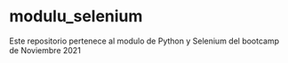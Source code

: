 # modulu_selenium
Este repositorio pertenece al modulo de Python y Selenium del bootcamp de Noviembre 2021
